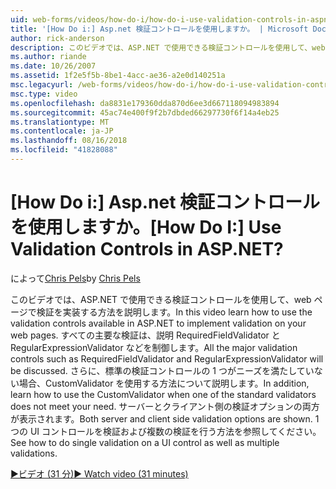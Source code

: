 ```yaml
---
uid: web-forms/videos/how-do-i/how-do-i-use-validation-controls-in-aspnet
title: '[How Do i:] Asp.net 検証コントロールを使用しますか。 | Microsoft Docs'
author: rick-anderson
description: このビデオでは、ASP.NET で使用できる検証コントロールを使用して、web ページで検証を実装する方法を説明します。 主要なすべての検証などを制御しています.
ms.author: riande
ms.date: 10/26/2007
ms.assetid: 1f2e5f5b-8be1-4acc-ae36-a2e0d140251a
msc.legacyurl: /web-forms/videos/how-do-i/how-do-i-use-validation-controls-in-aspnet
msc.type: video
ms.openlocfilehash: da8831e179360dda870d6ee3d667118094983894
ms.sourcegitcommit: 45ac74e400f9f2b7dbded66297730f6f14a4eb25
ms.translationtype: MT
ms.contentlocale: ja-JP
ms.lasthandoff: 08/16/2018
ms.locfileid: "41828088"
---
```

<a name="how-do-i--use-validation-controls-in-aspnet"></a><span data-ttu-id="6d41d-105">[How Do i:] Asp.net 検証コントロールを使用しますか。</span><span class="sxs-lookup"><span data-stu-id="6d41d-105">[How Do I:]  Use Validation Controls in ASP.NET?</span></span>
====================
<span data-ttu-id="6d41d-106">によって[Chris Pels](https://twitter.com/chrispels)</span><span class="sxs-lookup"><span data-stu-id="6d41d-106">by [Chris Pels](https://twitter.com/chrispels)</span></span>

<span data-ttu-id="6d41d-107">このビデオでは、ASP.NET で使用できる検証コントロールを使用して、web ページで検証を実装する方法を説明します。</span><span class="sxs-lookup"><span data-stu-id="6d41d-107">In this video learn how to use the validation controls available in ASP.NET to implement validation on your web pages.</span></span> <span data-ttu-id="6d41d-108">すべての主要な検証は、説明 RequiredFieldValidator と RegularExpressionValidator などを制御します。</span><span class="sxs-lookup"><span data-stu-id="6d41d-108">All the major validation controls such as RequiredFieldValidator and RegularExpressionValidator will be discussed.</span></span> <span data-ttu-id="6d41d-109">さらに、標準の検証コントロールの 1 つがニーズを満たしていない場合、CustomValidator を使用する方法について説明します。</span><span class="sxs-lookup"><span data-stu-id="6d41d-109">In addition, learn how to use the CustomValidator when one of the standard validators does not meet your need.</span></span> <span data-ttu-id="6d41d-110">サーバーとクライアント側の検証オプションの両方が表示されます。</span><span class="sxs-lookup"><span data-stu-id="6d41d-110">Both server and client side validation options are shown.</span></span> <span data-ttu-id="6d41d-111">1 つの UI コントロールを検証および複数の検証を行う方法を参照してください。</span><span class="sxs-lookup"><span data-stu-id="6d41d-111">See how to do single validation on a UI control as well as multiple validations.</span></span>

[<span data-ttu-id="6d41d-112">&#9654;ビデオ (31 分)</span><span class="sxs-lookup"><span data-stu-id="6d41d-112">&#9654; Watch video (31 minutes)</span></span>](https://channel9.msdn.com/Blogs/ASP-NET-Site-Videos/how-do-i-use-validation-controls-in-aspnet)
